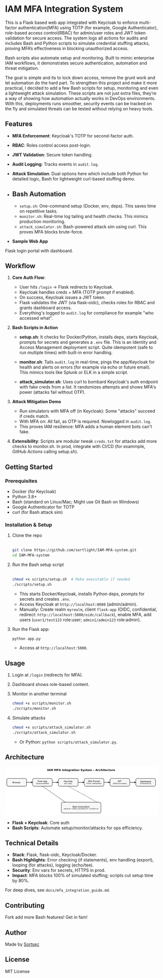 # IAM MFA Integration System

This is a Flask based web app integrated with Keycloak to enforce multi-factor authentication(MFA) using TOTP (for example, Google Authenticator), role-based access control(RBAC) for admin/user roles and JWT token validation for secure access. The system logs all actions for audits and includes Bash and Python scripts to simulate credential stuffing attacks, proving MFA’s effectiveness in blocking unauthorized access. 

Bash scripts also automate setup and monitoring. Built to mimic enterprise IAM workflows, it demonstrates secure authentication, automation and threat mitigation. 


The goal is simple and its to lock down access, remove the grunt work and let automation do the hard part.
To strengthen this project and make it more practical, I decided to add a few Bash scripts for setup, monitoring and even a lightweight attack simulation. These scripts are not just extra files, they’re a way of showing how automation actually works in DevOps environments. With this, deployments runs smoother, security events can be tracked on the fly and simulated threats can be tested without relying on heavy tools.

## Features

- **MFA Enforcement**: Keycloak's TOTP for second-factor auth.
- **RBAC**: Roles control access post-login.
- **JWT Validation**: Secure token handling.
- **Audit Logging**: Tracks events in `audit.log`.
- **Attack Simulation**: Dual options here which include both Python for detailed logic, Bash for lightweight curl-based stuffing demo.

- ## Bash Automation
  - `setup.sh`: One-command setup (Docker, env, deps). This saves time on repetitive tasks.
  - `monitor.sh`: Real-time log tailing and health checks. This mimics production monitoring.
  - `attack_simulator.sh`: Bash-powered attack sim using curl. This proves MFA blocks brute-force.

- **Sample Web App**

 Flask login portal with dashboard.

## Workflow

1. **Core Auth Flow**:

   - User hits `/login` → Flask redirects to Keycloak.
   - Keycloak handles creds + MFA (TOTP prompt if enabled).
   - On success, Keycloak issues a JWT token.
   - Flask validates the JWT (via flask-oidc), checks roles for RBAC and grants dashboard access.
   - Everything's logged to `audit.log` for compliance for example  "who accessed what".

2. **Bash Scripts in Action** 

   - **setup.sh**: It checks for Docker/Python, installs deps, starts Keycloak, prompts for secrets and generates a `.env` file. This is an Identity and Access Management deployment script. Quite idempotent (safe to run multiple times) with built-in error handling. 

   - **monitor.sh**: Tails `audit.log` in real-time, pings the app/Keycloak for health and alerts on errors (for example via echo or future email). This mimics tools like Splunk or ELK in a simple script.

   - **attack_simulator.sh**: Uses curl to bombard Keycloak's auth endpoint with fake creds from a list. It randomizes attempts and shows MFA's power (attacks fail without OTP). 

3. **Attack Mitigation Demo**

   - Run simulators with MFA off (in Keycloak): Some "attacks" succeed if creds match.
   - With MFA on: All fail, as OTP is required. Nowlogged in `audit.log`.
   - This proves IAM resilience: MFA adds a human element bots can't fake.

4. **Extensibility**: Scripts are modular tweak `creds.txt` for attacks add more checks to monitor.sh. In prod, integrate with CI/CD (for exammple, GitHub Actions calling setup.sh).

## Getting Started

### Prerequisites

- Docker (for Keycloak)
- Python 3.8+
- Bash (standard on Linux/Mac; Might use Git Bash on Windows)
- Google Authenticator for TOTP
- curl (for Bash attack sim)

### Installation & Setup

1. Clone the repo

   ```bash

   git clone https://github.com/sortlight/IAM-MFA-system.git
   cd IAM-MFA-system

   ```

2. Run the Bash setup script

   ```bash

   chmod +x scripts/setup.sh  # Make executable if needed
   ./scripts/setup.sh

   ```
   - This starts Docker/Keycloak, installs Python deps, prompts for secrets and creates `.env`.
   - Access Keycloak at `http://localhost:8080` (admin/admin).
   - Manually: Create realm `myrealm`, client `flask-app` (OIDC, confidential, redirect: `http://localhost:5000/oidc/callback`), enable MFA, add users (`user1/test123` role:user; `admin1/admin123` role:admin).

3. Run the Flask app:

   ```bash
   python app.py
   ```
   - Access at `http://localhost:5000`.

## Usage

1. Login at `/login` (redirects for MFA).
2. Dashboard shows role-based content.
3. Monitor in another terminal

   ```bash
   chmod +x scripts/monitor.sh
   ./scripts/monitor.sh
   ```
4. Simulate attacks 

   ```bash
   chmod +x scripts/attack_simulator.sh
   ./scripts/attack_simulator.sh
   ```
   - Or Python: `python scripts/attack_simulator.py`.

## Architecture

![Architecture Diagram](docs/architecture_diagram.png)

- **Flask + Keycloak**: Core auth
- **Bash Scripts**: Automate setup/monitor/attacks for ops efficiency.

## Technical Details

- **Stack**: Flask, flask-oidc, Keycloak/Docker.
- **Bash Highlights**: Error checking (if statements), env handling (export), looping (for attacks), logging (echo/tee).
- **Security**: Env vars for secrets, HTTPS in prod.
- **Impact**: MFA blocks 100% of simulated stuffing; scripts cut setup time by 80%.

For deep dives, see `docs/mfa_integration_guide.md`.

## Contributing
Fork add more Bash features! Get in fam!

## Author

Made by [Sortsec](https://github.com/sortlight)

## License
MIT License

